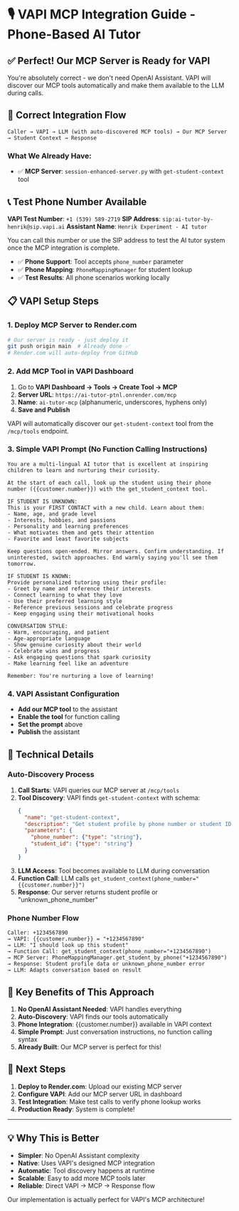 # 🎙️ VAPI MCP Integration Guide - Phone-Based AI Tutor

## ✅ **Perfect! Our MCP Server is Ready for VAPI**

You're absolutely correct - we don't need OpenAI Assistant. VAPI will discover our MCP tools automatically and make them available to the LLM during calls.

## 🔄 **Correct Integration Flow**

```
Caller → VAPI → LLM (with auto-discovered MCP tools) → Our MCP Server → Student Context → Response
```

### **What We Already Have:**
- ✅ **MCP Server**: `session-enhanced-server.py` with `get-student-context` tool

## 📞 **Test Phone Number Available**

**VAPI Test Number**: `+1 (539) 589-2719`
**SIP Address**: `sip:ai-tutor-by-henrik@sip.vapi.ai`
**Assistant Name**: `Henrik Experiment - AI tutor`

You can call this number or use the SIP address to test the AI tutor system once the MCP integration is complete.

- ✅ **Phone Support**: Tool accepts `phone_number` parameter  
- ✅ **Phone Mapping**: `PhoneMappingManager` for student lookup
- ✅ **Test Results**: All phone scenarios working locally

## 📋 **VAPI Setup Steps**

### 1. **Deploy MCP Server to Render.com**
```bash
# Our server is ready - just deploy it
git push origin main  # Already done ✅
# Render.com will auto-deploy from GitHub
```

### 2. **Add MCP Tool in VAPI Dashboard**
1. Go to **VAPI Dashboard → Tools → Create Tool → MCP**
2. **Server URL**: `https://ai-tutor-ptnl.onrender.com/mcp`
3. **Name**: `ai-tutor-mcp` (alphanumeric, underscores, hyphens only)
4. **Save and Publish**

VAPI will automatically discover our `get-student-context` tool from the `/mcp/tools` endpoint.

### 3. **Simple VAPI Prompt** (No Function Calling Instructions)
```
You are a multi-lingual AI tutor that is excellent at inspiring children to learn and nurturing their curiosity.

At the start of each call, look up the student using their phone number ({{customer.number}}) with the get_student_context tool.

IF STUDENT IS UNKNOWN:
This is your FIRST CONTACT with a new child. Learn about them:
- Name, age, and grade level
- Interests, hobbies, and passions  
- Personality and learning preferences
- What motivates them and gets their attention
- Favorite and least favorite subjects

Keep questions open-ended. Mirror answers. Confirm understanding. If uninterested, switch approaches. End warmly saying you'll see them tomorrow.

IF STUDENT IS KNOWN:
Provide personalized tutoring using their profile:
- Greet by name and reference their interests
- Connect learning to what they love
- Use their preferred learning style
- Reference previous sessions and celebrate progress
- Keep engaging using their motivational hooks

CONVERSATION STYLE:
- Warm, encouraging, and patient
- Age-appropriate language
- Show genuine curiosity about their world
- Celebrate wins and progress
- Ask engaging questions that spark curiosity
- Make learning feel like an adventure

Remember: You're nurturing a love of learning!
```

### 4. **VAPI Assistant Configuration**
- **Add our MCP tool** to the assistant
- **Enable the tool** for function calling
- **Set the prompt** above
- **Publish** the assistant

## 🔧 **Technical Details**

### **Auto-Discovery Process**
1. **Call Starts**: VAPI queries our MCP server at `/mcp/tools`
2. **Tool Discovery**: VAPI finds `get-student-context` with schema:
   ```json
   {
     "name": "get-student-context",
     "description": "Get student profile by phone number or student ID",
     "parameters": {
       "phone_number": {"type": "string"},
       "student_id": {"type": "string"}
     }
   }
   ```
3. **LLM Access**: Tool becomes available to LLM during conversation
4. **Function Call**: LLM calls `get_student_context(phone_number="{{customer.number}}")`
5. **Response**: Our server returns student profile or "unknown_phone_number"

### **Phone Number Flow**
```
Caller: +1234567890
→ VAPI: {{customer.number}} = "+1234567890"
→ LLM: "I should look up this student"
→ Function Call: get_student_context(phone_number="+1234567890")
→ MCP Server: PhoneMappingManager.get_student_by_phone("+1234567890")
→ Response: Student profile data or unknown_phone_number error
→ LLM: Adapts conversation based on result
```

## 🎯 **Key Benefits of This Approach**

1. **No OpenAI Assistant Needed**: VAPI handles everything
2. **Auto-Discovery**: VAPI finds our tools automatically
3. **Phone Integration**: {{customer.number}} available in VAPI context
4. **Simple Prompt**: Just conversation instructions, no function calling syntax
5. **Already Built**: Our MCP server is perfect for this!

## 🚀 **Next Steps**

1. **Deploy to Render.com**: Upload our existing MCP server
2. **Configure VAPI**: Add our MCP server URL in dashboard
3. **Test Integration**: Make test calls to verify phone lookup works
4. **Production Ready**: System is complete!

---

## 💡 **Why This is Better**

- **Simpler**: No OpenAI Assistant complexity
- **Native**: Uses VAPI's designed MCP integration
- **Automatic**: Tool discovery happens at runtime
- **Scalable**: Easy to add more MCP tools later
- **Reliable**: Direct VAPI → MCP → Response flow

Our implementation is actually perfect for VAPI's MCP architecture!